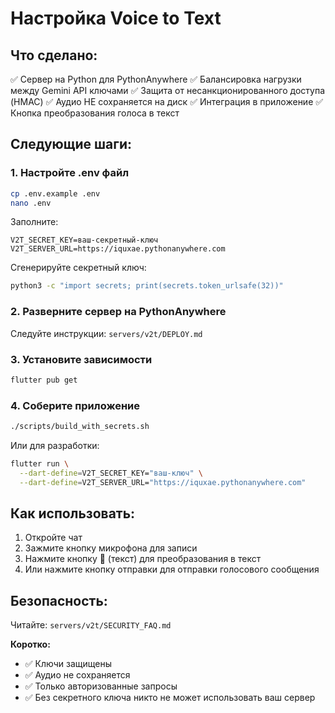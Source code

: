 # Настройка Voice to Text

## Что сделано:

✅ Сервер на Python для PythonAnywhere
✅ Балансировка нагрузки между Gemini API ключами
✅ Защита от несанкционированного доступа (HMAC)
✅ Аудио НЕ сохраняется на диск
✅ Интеграция в приложение
✅ Кнопка преобразования голоса в текст

## Следующие шаги:

### 1. Настройте .env файл

```bash
cp .env.example .env
nano .env
```

Заполните:
```
V2T_SECRET_KEY=ваш-секретный-ключ
V2T_SERVER_URL=https://iquxae.pythonanywhere.com
```

Сгенерируйте секретный ключ:
```bash
python3 -c "import secrets; print(secrets.token_urlsafe(32))"
```

### 2. Разверните сервер на PythonAnywhere

Следуйте инструкции: `servers/v2t/DEPLOY.md`

### 3. Установите зависимости

```bash
flutter pub get
```

### 4. Соберите приложение

```bash
./scripts/build_with_secrets.sh
```

Или для разработки:
```bash
flutter run \
  --dart-define=V2T_SECRET_KEY="ваш-ключ" \
  --dart-define=V2T_SERVER_URL="https://iquxae.pythonanywhere.com"
```

## Как использовать:

1. Откройте чат
2. Зажмите кнопку микрофона для записи
3. Нажмите кнопку 📝 (текст) для преобразования в текст
4. Или нажмите кнопку отправки для отправки голосового сообщения

## Безопасность:

Читайте: `servers/v2t/SECURITY_FAQ.md`

**Коротко:**
- ✅ Ключи защищены
- ✅ Аудио не сохраняется
- ✅ Только авторизованные запросы
- ✅ Без секретного ключа никто не может использовать ваш сервер
